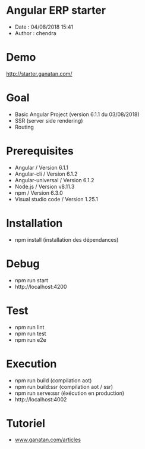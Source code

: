 # Angular ERP starter
- Date : 04/08/2018 15:41
- Author : chendra

# Demo
http://starter.ganatan.com/

# Goal
- Basic Angular Project (version 6.1.1 du 03/08/2018)
- SSR (server side rendering)
- Routing

# Prerequisites
- Angular / Version 6.1.1
- Angular-cli / Version 6.1.2
- Angular-universal / Version 6.1.2
- Node.js / Version v8.11.3
- npm / Version 6.3.0
- Visual studio code / Version 1.25.1

# Installation
- npm install (installation des dépendances)

# Debug
- npm run start
- http://localhost:4200

# Test
- npm run lint
- npm run test
- npm run e2e

# Execution
- npm run build (compilation aot)
- npm run build:ssr (compilation aot / ssr)
- npm run serve:ssr (éxécution en production)
- http://localhost:4002

# Tutoriel 
- www.ganatan.com/articles
